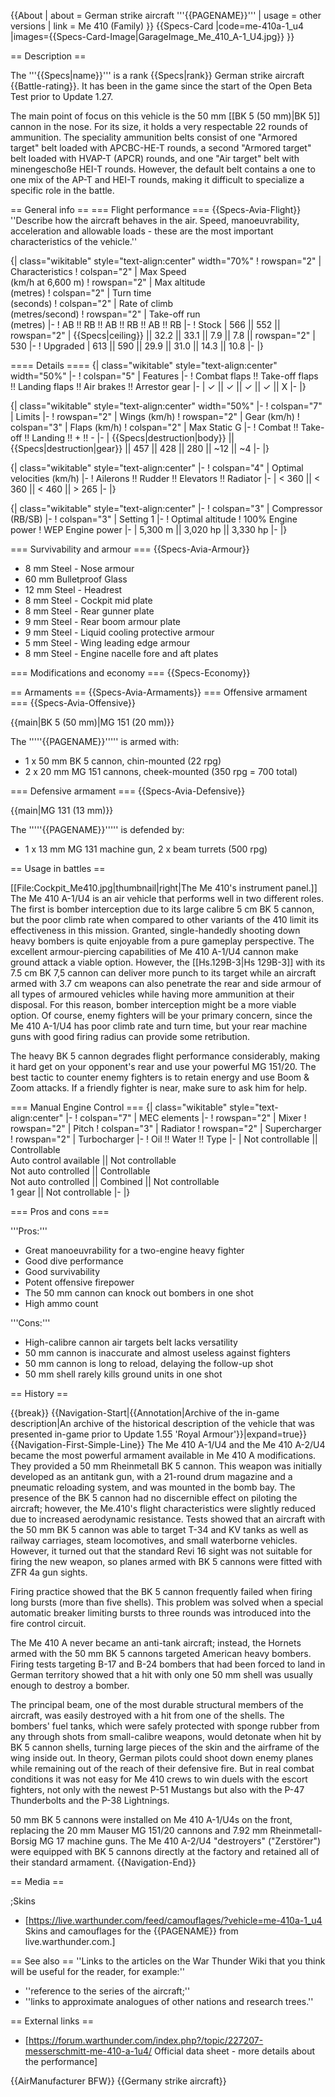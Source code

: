 {{About
| about = German strike aircraft '''{{PAGENAME}}'''
| usage = other versions
| link = Me 410 (Family)
}}
{{Specs-Card
|code=me-410a-1_u4
|images={{Specs-Card-Image|GarageImage_Me_410_A-1_U4.jpg}}
}}

== Description ==

<!-- ''In the description, the first part should be about the history of and the creation and combat usage of the aircraft, as well as its key features. In the second part, tell the reader about the aircraft in the game. Insert a screenshot of the vehicle, so that if the novice player does not remember the vehicle by name, he will immediately understand what kind of vehicle the article is talking about.'' -->

The '''{{Specs|name}}''' is a rank {{Specs|rank}} German strike aircraft {{Battle-rating}}. It has been in the game since the start of the Open Beta Test prior to Update 1.27.

The main point of focus on this vehicle is the 50 mm [[BK 5 (50 mm)|BK 5]] cannon in the nose. For its size, it holds a very respectable 22 rounds of ammunition. The speciality ammunition belts consist of one "Armored target" belt loaded with APCBC-HE-T rounds, a second "Armored target" belt loaded with HVAP-T (APCR) rounds, and one "Air target" belt with minengeschoße HEI-T rounds. However, the default belt contains a one to one mix of the AP-T and HEI-T rounds, making it difficult to specialize a specific role in the battle.

== General info ==
=== Flight performance ===
{{Specs-Avia-Flight}}
''Describe how the aircraft behaves in the air. Speed, manoeuvrability, acceleration and allowable loads - these are the most important characteristics of the vehicle.''

{| class="wikitable" style="text-align:center" width="70%"
! rowspan="2" | Characteristics
! colspan="2" | Max Speed<br>(km/h at 6,600 m)
! rowspan="2" | Max altitude<br>(metres)
! colspan="2" | Turn time<br>(seconds)
! colspan="2" | Rate of climb<br>(metres/second)
! rowspan="2" | Take-off run<br>(metres)
|-
! AB !! RB !! AB !! RB !! AB !! RB
|-
! Stock
| 566 || 552 || rowspan="2" | {{Specs|ceiling}} || 32.2 || 33.1 || 7.9 || 7.8 || rowspan="2" | 530
|-
! Upgraded
| 613 || 590 || 29.9 || 31.0 || 14.3 || 10.8
|-
|}

==== Details ====
{| class="wikitable" style="text-align:center" width="50%"
|-
! colspan="5" | Features
|-
! Combat flaps !! Take-off flaps !! Landing flaps !! Air brakes !! Arrestor gear
|-
| ✓ || ✓ || ✓ || ✓ || X <!-- ✓ -->
|-
|}

{| class="wikitable" style="text-align:center" width="50%"
|-
! colspan="7" | Limits
|-
! rowspan="2" | Wings (km/h)
! rowspan="2" | Gear (km/h)
! colspan="3" | Flaps (km/h)
! colspan="2" | Max Static G
|-
! Combat !! Take-off !! Landing !! + !! -
|-
| {{Specs|destruction|body}} || {{Specs|destruction|gear}} || 457 || 428 || 280 || ~12 || ~4
|-
|}

{| class="wikitable" style="text-align:center"
|-
! colspan="4" | Optimal velocities (km/h)
|-
! Ailerons !! Rudder !! Elevators !! Radiator
|-
| < 360 || < 360 || < 460 || > 265
|-
|}

{| class="wikitable" style="text-align:center"
|-
! colspan="3" | Compressor (RB/SB)
|-
! colspan="3" | Setting 1
|-
! Optimal altitude
! 100% Engine power
! WEP Engine power
|-
| 5,300 m || 3,020 hp || 3,330 hp
|-
|}

=== Survivability and armour ===
{{Specs-Avia-Armour}}

<!-- ''Examine the survivability of the aircraft. Note how vulnerable the structure is and how secure the pilot is, whether the fuel tanks are armoured, etc. Describe the armour, if there is any, and also mention the vulnerability of other critical aircraft systems.'' -->

- 8 mm Steel - Nose armour
- 60 mm Bulletproof Glass
- 12 mm Steel - Headrest
- 8 mm Steel - Cockpit mid plate
- 8 mm Steel - Rear gunner plate
- 9 mm Steel - Rear boom armour plate
- 9 mm Steel - Liquid cooling protective armour
- 5 mm Steel - Wing leading edge armour
- 8 mm Steel - Engine nacelle fore and aft plates

=== Modifications and economy ===
{{Specs-Economy}}

== Armaments ==
{{Specs-Avia-Armaments}}
=== Offensive armament ===
{{Specs-Avia-Offensive}}

<!-- ''Describe the offensive armament of the aircraft, if any. Describe how effective the cannons and machine guns are in a battle, and also what belts or drums are better to use. If there is no offensive weaponry, delete this subsection.'' -->

{{main|BK 5 (50 mm)|MG 151 (20 mm)}}

The '''''{{PAGENAME}}''''' is armed with:

- 1 x 50 mm BK 5 cannon, chin-mounted (22 rpg)
- 2 x 20 mm MG 151 cannons, cheek-mounted (350 rpg = 700 total)

=== Defensive armament ===
{{Specs-Avia-Defensive}}

<!-- ''Defensive armament with turret machine guns or cannons, crewed by gunners. Examine the number of gunners and what belts or drums are better to use. If defensive weaponry is not available, remove this subsection.'' -->

{{main|MG 131 (13 mm)}}

The '''''{{PAGENAME}}''''' is defended by:

- 1 x 13 mm MG 131 machine gun, 2 x beam turrets (500 rpg)

== Usage in battles ==

<!-- ''Describe the tactics of playing in the aircraft, the features of using aircraft in a team and advice on tactics. Refrain from creating a "guide" - do not impose a single point of view, but instead, give the reader food for thought. Examine the most dangerous enemies and give recommendations on fighting them. If necessary, note the specifics of the game in different modes (AB, RB, SB).'' -->

[[File:Cockpit_Me410.jpg|thumbnail|right|The Me 410's instrument panel.]]
The Me 410 A-1/U4 is an air vehicle that performs well in two different roles. The first is bomber interception due to its large calibre 5 cm BK 5 cannon, but the poor climb rate when compared to other variants of the 410 limit its effectiveness in this mission. Granted, single-handedly shooting down heavy bombers is quite enjoyable from a pure gameplay perspective. The excellent armour-piercing capabilities of Me 410 A-1/U4 cannon make ground attack a viable option. However, the [[Hs.129B-3|Hs 129B-3]] with its 7.5 cm BK 7,5 cannon can deliver more punch to its target while an aircraft armed with 3.7 cm weapons can also penetrate the rear and side armour of all types of armoured vehicles while having more ammunition at their disposal. For this reason, bomber interception might be a more viable option. Of course, enemy fighters will be your primary concern, since the Me 410 A-1/U4 has poor climb rate and turn time, but your rear machine guns with good firing radius can provide some retribution.

The heavy BK 5 cannon degrades flight performance considerably, making it hard get on your opponent's rear and use your powerful MG 151/20. The best tactic to counter enemy fighters is to retain energy and use Boom & Zoom attacks. If a friendly fighter is near, make sure to ask him for help.

=== Manual Engine Control ===
{| class="wikitable" style="text-align:center"
|-
! colspan="7" | MEC elements
|-
! rowspan="2" | Mixer
! rowspan="2" | Pitch
! colspan="3" | Radiator
! rowspan="2" | Supercharger
! rowspan="2" | Turbocharger
|-
! Oil !! Water !! Type
|-
| Not controllable || Controllable<br>Auto control available || Not controllable<br>Not auto controlled || Controllable<br>Not auto controlled || Combined || Not controllable<br>1 gear || Not controllable
|-
|}

=== Pros and cons ===

<!-- ''Summarise and briefly evaluate the vehicle in terms of its characteristics and combat effectiveness. Mark its pros and cons in the bulleted list. Try not to use more than 6 points for each of the characteristics. Avoid using categorical definitions such as "bad", "good" and the like - use substitutions with softer forms such as "inadequate" and "effective".'' -->

'''Pros:'''

- Great manoeuvrability for a two-engine heavy fighter
- Good dive performance
- Good survivability
- Potent offensive firepower
- The 50 mm cannon can knock out bombers in one shot
- High ammo count

'''Cons:'''

- High-calibre cannon air targets belt lacks versatility
- 50 mm cannon is inaccurate and almost useless against fighters
- 50 mm cannon is long to reload, delaying the follow-up shot
- 50 mm shell rarely kills ground units in one shot

== History ==

<!-- ''Describe the history of the creation and combat usage of the aircraft in more detail than in the introduction. If the historical reference turns out to be too long, take it to a separate article, taking a link to the article about the vehicle and adding a block "/History" (example: <nowiki>https://wiki.warthunder.com/(Vehicle-name)/History</nowiki>) and add a link to it here using the <code>main</code> template. Be sure to reference text and sources by using <code><nowiki><ref></ref></nowiki></code>, as well as adding them at the end of the article with <code><nowiki><references /></nowiki></code>. This section may also include the vehicle's dev blog entry (if applicable) and the in-game encyclopedia description (under <code><nowiki>=== In-game description ===</nowiki></code>, also if applicable).'' -->

{{break}}
{{Navigation-Start|{{Annotation|Archive of the in-game description|An archive of the historical description of the vehicle that was presented in-game prior to Update 1.55 'Royal Armour'}}|expand=true}}
{{Navigation-First-Simple-Line}}
The Me 410 A-1/U4 and the Me 410 A-2/U4 became the most powerful armament available in Me 410 A modifications. They provided a 50 mm Rheinmetall BK 5 cannon. This weapon was initially developed as an antitank gun, with a 21-round drum magazine and a pneumatic reloading system, and was mounted in the bomb bay. The presence of the BK 5 cannon had no discernible effect on piloting the aircraft; however, the Me.410's flight characteristics were slightly reduced due to increased aerodynamic resistance. Tests showed that an aircraft with the 50 mm BK 5 cannon was able to target T-34 and KV tanks as well as railway carriages, steam locomotives, and small waterborne vehicles. However, it turned out that the standard Revi 16 sight was not suitable for firing the new weapon, so planes armed with BK 5 cannons were fitted with ZFR 4a gun sights.

Firing practice showed that the BK 5 cannon frequently failed when firing long bursts (more than five shells). This problem was solved when a special automatic breaker limiting bursts to three rounds was introduced into the fire control circuit.

The Me 410 A never became an anti-tank aircraft; instead, the Hornets armed with the 50 mm BK 5 cannons targeted American heavy bombers. Firing tests targeting B-17 and B-24 bombers that had been forced to land in German territory showed that a hit with only one 50 mm shell was usually enough to destroy a bomber.

The principal beam, one of the most durable structural members of the aircraft, was easily destroyed with a hit from one of the shells. The bombers' fuel tanks, which were safely protected with sponge rubber from any through shots from small-calibre weapons, would detonate when hit by BK 5 cannon shells, turning large pieces of the skin and the airframe of the wing inside out. In theory, German pilots could shoot down enemy planes while remaining out of the reach of their defensive fire. But in real combat conditions it was not easy for Me 410 crews to win duels with the escort fighters, not only with the newest P-51 Mustangs but also with the P-47 Thunderbolts and the P-38 Lightnings.

50 mm BK 5 cannons were installed on Me 410 A-1/U4s on the front, replacing the 20 mm Mauser MG 151/20 cannons and 7.92 mm Rheinmetall-Borsig MG 17 machine guns. The Me 410 A-2/U4 "destroyers" ("Zerstörer") were equipped with BK 5 cannons directly at the factory and retained all of their standard armament.
{{Navigation-End}}

== Media ==

<!-- ''Excellent additions to the article would be video guides, screenshots from the game, and photos.'' -->

;Skins

- [https://live.warthunder.com/feed/camouflages/?vehicle=me-410a-1_u4 Skins and camouflages for the {{PAGENAME}} from live.warthunder.com.]

== See also ==
''Links to the articles on the War Thunder Wiki that you think will be useful for the reader, for example:''

- ''reference to the series of the aircraft;''
- ''links to approximate analogues of other nations and research trees.''

== External links ==

<!--''Paste links to sources and external resources, such as:''
* ''topic on the official game forum;''
* ''other literature.''-->

- [https://forum.warthunder.com/index.php?/topic/227207-messerschmitt-me-410-a-1u4/ Official data sheet - more details about the performance]

{{AirManufacturer BFW}}
{{Germany strike aircraft}}
